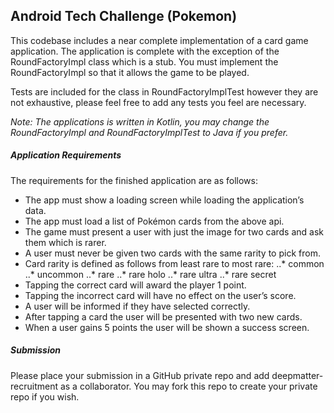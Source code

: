 Android Tech Challenge (Pokemon)
------

This codebase includes a near complete implementation of a card game application. The application is complete with the exception of the RoundFactoryImpl class which is a stub. You must implement the RoundFactoryImpl so that it allows the game to be played.

Tests are included for the class in RoundFactoryImplTest however they are not exhaustive, please feel free to add any tests you feel are necessary. 

_Note: The applications is written in Kotlin, you may change the RoundFactoryImpl and RoundFactoryImplTest to Java if you prefer._

##### Application Requirements

The requirements for the finished application are as follows:

* The app must show a loading screen while loading the application’s data.
* The app must load a list of Pokémon cards from the above api.
* The game must present a user with just the image for two cards and ask them which is rarer.
* A user must never be given two cards with the same rarity to pick from.
* Card rarity is defined as follows from least rare to most rare:
..* common
..* uncommon
..* rare
..* rare holo
..* rare ultra
..* rare secret
* Tapping the correct card will award the player 1 point.
* Tapping the incorrect card will have no effect on the user’s score.
* A user will be informed if they have selected correctly.
* After tapping a card the user will be presented with two new cards.
* When a user gains 5 points the user will be shown a success screen.

##### Submission

Please place your submission in a GitHub private repo and add deepmatter-recruitment as a collaborator. You may fork this repo to create your private repo if you wish.
